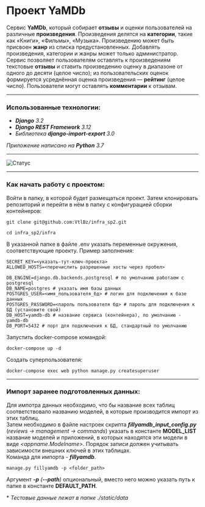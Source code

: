 # Проект YaMDb

Cервис **YaMDb**, который собирает **отзывы** и оценки пользователей на различные **произведения**. Произведения делятся на **категории**, такие как «Книги», «Фильмы», «Музыка». Произведению может быть присвоен **жанр** из списка предустановленных. Добавлять произведения, категории и жанры может только администратор.  
Сервис позволяет пользователям оставлять к произведениям текстовые **отзывы** и ставить произведению оценку в диапазоне от одного до десяти (целое число); из пользовательских оценок формируется усреднённая оценка произведения — **рейтинг** (целое число). Пользователи могут оставлять **комментарии** к отзывам.

---

### Использованные технологии:

- ***Django** 3.2*  
- ***Django REST Framework** 3.12*  
- *Библиотека **django-import-export** 3.0*  

*Приложение написано на **Python** 3.7*

---

![Статус](https://github.com/VtlBz/yamdb_final/actions/workflows/yamdb_workflow.yml/badge.svg)

---

### Как начать работу с проектом:

Войти в папку, в которой будет размещаться проект. Затем клонировать репозиторий и перейти в нём в папку с конфигурацией сборки контейнеров:
```
git clone git@github.com:VtlBz/infra_sp2.git
```
```
cd infra_sp2/infra
```

В указанной папке в файле .env указать переменные окружения, соответствующие проекту.
Пример заполнения:
```
SECRET_KEY=<указать-тут-ключ-проекта>
ALLOWED_HOSTS=<перечислить разрешенные хосты через пробел>

DB_ENGINE=django.db.backends.postgresql # по умолчанию работаем с postgresql
DB_NAME=postgres # указать имя базы данных
POSTGRES_USER=<имя_пользователя_бд> # логин для подключения к базе данных
POSTGRES_PASSWORD=<пароль пользователя бд> # пароль для подключения к БД (установите свой)
DB_HOST=yamdb-db # название сервиса (контейнера), по умолчанию - yamdb-db
DB_PORT=5432 # порт для подключения к БД, стандартный по умолчанию
```

Запустить docker-compose командой:
```
docker-compose up -d
```

Создать суперпользователя:
```
docker-compose exec web python manage.py createsuperuser
```

---

### Импорт заранее подготовленных данных:  
Для импотра данных необходимо, что бы название всех таблиц соответствовало названию моделей, в которые производится импорт из этих таблиц.  
Затем необходимо в файле настроек скрипта ***fillyamdb_input_config.py*** (*reviews -> management -> commands*) указать в константе **MODEL_LIST** название моделей и приложений, в которых находятся эти модели в виде *<appname.Modelname>*. Порядок записи должен учитывать зависимости внешних ключей в этих таблицах.  
Команда для импорта - ***fillyamdb***.

  ```
  manage.py fillyamdb -p <folder_path>
  ```

Аргумент ***-p*** *(**--path**)* опциональный, вместо него можно указать путь к папке в константе **DEFAULT_PATH**.

\* *Тестовые данные лежат в папке ./static/data*
